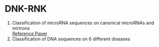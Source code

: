 # DNK-RNK
                        
1) Classification of microRNA sequences on canonical microRNAs and mirtrons                  
[Reference Paper](https://www.nature.com/articles/s41598-018-36946-4)                  
2) Classification of DNA sequences on 6 different diseases


